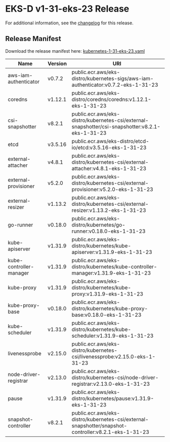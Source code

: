 # EKS-D v1-31-eks-23 Release

For additional information, see the [changelog](CHANGELOG-v1-31-eks-23.md) for this release.

## Release Manifest

Download the release manifest here: [kubernetes-1-31-eks-23.yaml](https://distro.eks.amazonaws.com/kubernetes-1-31/kubernetes-1-31-eks-23.yaml)

| Name | Version | URI |
|------|---------|-----|
| aws-iam-authenticator | v0.7.2 | public.ecr.aws/eks-distro/kubernetes-sigs/aws-iam-authenticator:v0.7.2-eks-1-31-23 |
| coredns | v1.12.1 | public.ecr.aws/eks-distro/coredns/coredns:v1.12.1-eks-1-31-23 |
| csi-snapshotter | v8.2.1 | public.ecr.aws/eks-distro/kubernetes-csi/external-snapshotter/csi-snapshotter:v8.2.1-eks-1-31-23 |
| etcd | v3.5.16 | public.ecr.aws/eks-distro/etcd-io/etcd:v3.5.16-eks-1-31-23 |
| external-attacher | v4.8.1 | public.ecr.aws/eks-distro/kubernetes-csi/external-attacher:v4.8.1-eks-1-31-23 |
| external-provisioner | v5.2.0 | public.ecr.aws/eks-distro/kubernetes-csi/external-provisioner:v5.2.0-eks-1-31-23 |
| external-resizer | v1.13.2 | public.ecr.aws/eks-distro/kubernetes-csi/external-resizer:v1.13.2-eks-1-31-23 |
| go-runner | v0.18.0 | public.ecr.aws/eks-distro/kubernetes/go-runner:v0.18.0-eks-1-31-23 |
| kube-apiserver | v1.31.9 | public.ecr.aws/eks-distro/kubernetes/kube-apiserver:v1.31.9-eks-1-31-23 |
| kube-controller-manager | v1.31.9 | public.ecr.aws/eks-distro/kubernetes/kube-controller-manager:v1.31.9-eks-1-31-23 |
| kube-proxy | v1.31.9 | public.ecr.aws/eks-distro/kubernetes/kube-proxy:v1.31.9-eks-1-31-23 |
| kube-proxy-base | v0.18.0 | public.ecr.aws/eks-distro/kubernetes/kube-proxy-base:v0.18.0-eks-1-31-23 |
| kube-scheduler | v1.31.9 | public.ecr.aws/eks-distro/kubernetes/kube-scheduler:v1.31.9-eks-1-31-23 |
| livenessprobe | v2.15.0 | public.ecr.aws/eks-distro/kubernetes-csi/livenessprobe:v2.15.0-eks-1-31-23 |
| node-driver-registrar | v2.13.0 | public.ecr.aws/eks-distro/kubernetes-csi/node-driver-registrar:v2.13.0-eks-1-31-23 |
| pause | v1.31.9 | public.ecr.aws/eks-distro/kubernetes/pause:v1.31.9-eks-1-31-23 |
| snapshot-controller | v8.2.1 | public.ecr.aws/eks-distro/kubernetes-csi/external-snapshotter/snapshot-controller:v8.2.1-eks-1-31-23 |
